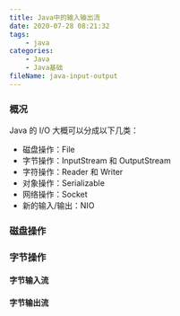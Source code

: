 ```yaml
---
title: Java中的输入输出流
date: 2020-07-28 08:21:32
tags:
	- java
categories:
	- Java
	- Java基础
fileName: java-input-output
---
```


### 概况

Java 的 I/O 大概可以分成以下几类：

- 磁盘操作：File
- 字节操作：InputStream 和 OutputStream
- 字符操作：Reader 和 Writer
- 对象操作：Serializable
- 网络操作：Socket
- 新的输入/输出：NIO



### 磁盘操作





### 字节操作

#### 字节输入流



#### 字节输出流


